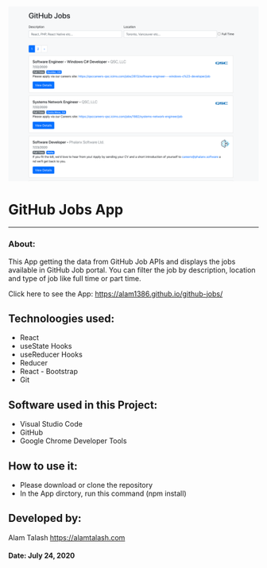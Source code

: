 <img src="./public//githubJobs.png" width=700 align="middle" >

# GitHub Jobs App

---

### About:

This App getting the data from GitHub Job APIs and displays the jobs available in GitHub Job portal. You can filter the job by description, location and type of job like full time or part time.

Click here to see the App: https://alam1386.github.io/github-jobs/
## Technoloogies used:

- React
- useState Hooks
- useReducer Hooks
- Reducer
- React - Bootstrap
- Git

## Software used in this Project:

- Visual Studio Code
- GitHub
- Google Chrome Developer Tools

## How to use it:

- Please download or clone the repository
- In the App dirctory, run this command (npm install)

## Developed by:

Alam Talash
https://alamtalash.com

#### Date: July 24, 2020
